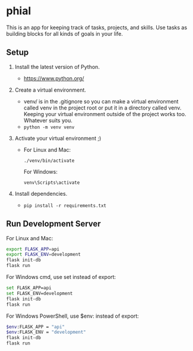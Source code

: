 # phial
This is an app for keeping track of tasks, projects, and skills. Use tasks as building blocks for all kinds of goals in your life.

## Setup
1. Install the latest version of Python.
    - https://www.python.org/
2. Create a virtual environment.
    - venv/ is in the .gitignore so you can make a virtual environment called venv in the project root or put it in a directory called venv. Keeping your virtual environment outside of the project works too. Whatever suits you.
    - `python -m venv venv`

3. Activate your virtual environment ;)
    - For Linux and Mac:

        `./venv/bin/activate`

        For Windows:

        `venv\Scripts\activate`

4. Install dependencies.
    - `pip install -r requirements.txt`

## Run Development Server
For Linux and Mac:

```bash
export FLASK_APP=api
export FLASK_ENV=development
flask init-db
flask run
```

For Windows cmd, use set instead of export:

```bash
set FLASK_APP=api
set FLASK_ENV=development
flask init-db
flask run
```

For Windows PowerShell, use $env: instead of export:

```bash
$env:FLASK_APP = "api"
$env:FLASK_ENV = "development"
flask init-db
flask run
```

